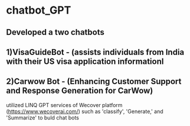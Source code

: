 # chatbot_GPT
## Developed a two chatbots 
## 1)VisaGuideBot - (assists individuals from India with their US visa application informationI
## 2)Carwow Bot - (Enhancing Customer Support and Response Generation for CarWow)

 utilized LINQ GPT services of Wecover platform (https://www.wecoverai.com/) such as 'classify', 'Generate,' and 'Summarize' to buld chat bots

 
